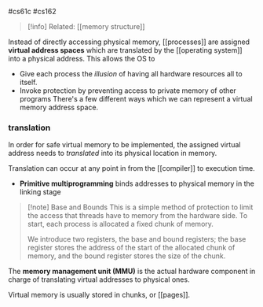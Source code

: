 #cs61c #cs162 

>[!info] Related: [[memory structure]]

Instead of directly accessing physical memory, [[processes]] are assigned **virtual address spaces** which are translated by the [[operating system]] into a physical address. This allows the OS to 
- Give each process the *illusion* of having all hardware resources all to itself. 
- Invoke protection by preventing access to private memory of other programs
There's a few different ways which we can represent a virtual memory address space.

### translation
In order for safe virtual memory to be implemented, the assigned virtual address needs to *translated* into its physical location in memory.

Translation can occur at any point in from the [[compiler]] to execution time.
- **Primitive multiprogramming** binds addresses to physical memory in the linking stage

>[!note] Base and Bounds
>This is a simple method of protection to limit the access that threads have to memory from the hardware side. To start, each process is allocated a fixed chunk of memory. 
>
>We introduce two registers, the base and bound registers; the base register stores the address of the start of the allocated chunk of memory, and the bound register stores the size of the chunk.

The **memory management unit (MMU)** is the actual hardware component in charge of translating virtual addresses to physical ones.

Virtual memory is usually stored in chunks, or [[pages]].

